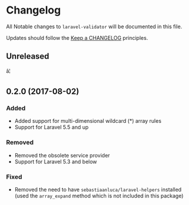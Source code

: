 # Changelog

All Notable changes to `laravel-validator` will be documented in this file.

Updates should follow the [Keep a CHANGELOG](http://keepachangelog.com/) principles.

## Unreleased

â¦

## 0.2.0 (2017-08-02)

### Added

- Added support for multi-dimensional wildcard (*) array rules
- Support for Laravel 5.5 and up

### Removed

- Removed the obsolete service provider
- Support for Laravel 5.3 and below

### Fixed

- Removed the need to have `sebastiaanluca/laravel-helpers` installed (used the `array_expand` method which is not included in this package)